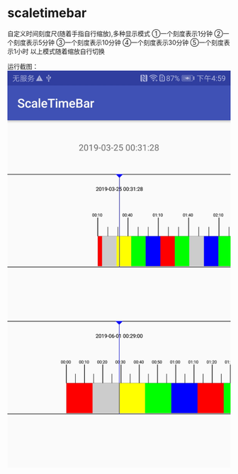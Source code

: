 # scaletimebar
自定义时间刻度尺(随着手指自行缩放),多种显示模式
①一个刻度表示1分钟
②一个刻度表示5分钟
③一个刻度表示10分钟
④一个刻度表示30分钟
⑤一个刻度表示1小时
以上模式随着缩放自行切换

运行截图：
![image text](https://github.com/PPQingZhao/scaletimebar/blob/master/screenshots/Screenshot_20190325-165929.jpg)
